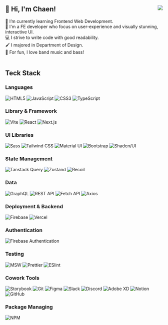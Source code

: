 ## 👋 Hi, I'm Chaen! <a href="https://hits.seeyoufarm.com"><img src="https://hits.seeyoufarm.com/api/count/incr/badge.svg?url=https%3A%2F%2Fgithub.com%2Fpcwadarong&count_bg=%23AEDAEB&title_bg=%239E9E9E&icon=smugmug.svg&icon_color=%23E7E7E7&title=hits&edge_flat=true" align="right"/></a>

🌱 I’m currently learning Frontend Web Development. <br>
💬 I'm a FE developer who focus on user-experience and visually stunning, interactive UI. <br>
💻 I strive to write code with good readability. <br>
🖌️ I majored in Department of Design. <br>
🎸 For fun, I love band music and bass! <br>
<br>

## Teck Stack

### Languages

<!-- Python C -->
<div>
  <img src="https://img.shields.io/badge/HTML5-E34F26?style=flat-square&logo=html5&logoColor=white" alt="HTML5"/>
  <img src="https://img.shields.io/badge/JavaScript-F7DF1E?style=flat-square&logo=javascript&logoColor=black" alt="JavaScript"/>
  <img src="https://img.shields.io/badge/CSS3-1572B6?style=flat-square&logo=css3&logoColor=white" alt="CSS3"/>
  <img src="https://img.shields.io/badge/Typescript-3178C6?style=flat-square&logo=typescript&logoColor=white" alt="TypeScript"/>
</div>

### Library & Framework

<div>
  <img src="https://img.shields.io/badge/Vite-646CFF?style=flat-square&logo=vite&logoColor=white" alt="Vite"/>
  <img src="https://img.shields.io/badge/React-20232A?style=flat-square&logo=react&logoColor=61DAFB" alt="React"/>
  <img src="https://img.shields.io/badge/Next.js-000000?style=flat-square&logo=nextdotjs&logoColor=white" alt="Next.js"/>
  <!-- <img src="https://img.shields.io/badge/Three.js-000000?style=flat-square&logo=threedotjs&logoColor=white" alt="Three.js"/> -->
</div>

### UI Libraries

<!-- Chakra, Styled Components, Emotion -->
<div>
  <img src="https://img.shields.io/badge/Sass-EC57A3?logo=sass&logoColor=white&style=flat-square" alt="Sass"/>
  <img src="https://img.shields.io/badge/Tailwind CSS-38BDF8?style=flat-square&logo=tailwindcss&logoColor=white" alt="Tailwind CSS"/>
  <img src="https://img.shields.io/badge/Material UI-007FFF?style=flat-square&logo=mui&logoColor=white" alt="Material UI"/>
  <img src="https://img.shields.io/badge/Bootstrap-7952B3?style=flat-square&logo=bootstrap&logoColor=white" alt="Bootstrap"/>
  <img src="https://img.shields.io/badge/shadcn/ui-000000?style=flat-square&logo=shadcn/ui&logoColor=white" alt="Shadcn/UI"/>
</div>

<!-- ### App

<div>
  <img src="https://img.shields.io/badge/Flutter-02569B?style=flat-square&logo=flutter&logoColor=white" alt="Flutter"/>
  <img src="https://img.shields.io/badge/React Native-20232A?style=flat-square&logo=react&logoColor=61DAFB" alt="React Native"/>
  <img src="https://img.shields.io/badge/Expo-000020?style=flat-square&logo=expo&logoColor=white" alt="Expo"/>
</div> -->

### State Management

<div>
  <!-- <img src="https://img.shields.io/badge/👻 Jotai-000000?style=flat-square&logo=none&logoColor=white" alt="Jotai"/> -->
  <img src="https://img.shields.io/badge/Tanstack Query-FF4154?style=flat-square&logo=reactquery&logoColor=white" alt="Tanstack Query"/>
  <img src="https://img.shields.io/badge/🐻 Zustand-ECB63F?style=flat-square&logo=none&logoColor=white" alt="Zustand"/>
  <img src="https://img.shields.io/badge/Recoil-3578E5?style=flat-square&logo=recoil&logoColor=white" alt="Recoil"/>
</div>

<!-- ### Animation

<div>
  <img src="https://img.shields.io/badge/GSAP-88CE02?style=flat-square&logo=greensock&logoColor=white" alt="GSAP"/>
  <img src="https://img.shields.io/badge/React Spring-88CE02?style=flat-square&logo=react&logoColor=white" alt="React Spring"/>
  <img src="https://img.shields.io/badge/Framer Motion-0055FF?style=flat-square&logo=framer&logoColor=white" alt="Framer Motion"/>
</div> -->

### Data

<div>
  <img src="https://img.shields.io/badge/GraphQL-E10098?style=flat-square&logo=graphql&logoColor=white" alt="GraphQL"/>
  <img src="https://img.shields.io/badge/REST API-02569B?style=flat-square&logo=iCloud&logoColor=white" alt="REST API"/>
  <img src="https://img.shields.io/badge/Fetch API-005571?style=flat-square&logo=iCloud&logoColor=white" alt="Fetch API"/>
  <img src="https://img.shields.io/badge/Axios-5A29E4?style=flat-square&logo=axios&logoColor=white" alt="Axios"/>
</div>

### Deployment & Backend

<div>
  <img src="https://img.shields.io/badge/Firebase-FFCA28?style=flat&logo=firebase&logoColor=black" alt="Firebase"/>
  <img src="https://img.shields.io/badge/Vercel-000000?style=flat&logo=vercel&logoColor=white" alt="Vercel"/>
</div>

### Authentication

<div>
  <!-- <img src="https://img.shields.io/badge/NextAuth-000000?style=flat&logo=nextdotjs&logoColor=white" alt="NextAuth"/> -->
  <img src="https://img.shields.io/badge/Firebase Authentication-FFCA28?style=flat&logo=firebase&logoColor=black" alt="Firebase Authentication"/>
  <!-- <img src="https://img.shields.io/badge/OAuth-4285F4?style=flat&logo=oauth&logoColor=white" alt="OAuth"/>
  <img src="https://img.shields.io/badge/JWT-000000?style=flat&logo=JSON Web Tokens&logoColor=white" alt="JWT"/> -->
</div>

### Testing

<!-- 
정적 테스트 (실행 x 테스트) - eslint, prettier
유닛 테스트 (단독 환경에서 테스트) - Jest, react testing library, mocha(백엔드), jasmin(백엔드)
통합 테스트 (여러 개의 모듈을 연결하고 테스트 / ui, api 상호작용 / ui 변경)
E2E 테스트 (실제 사용자 환경 테스트) -  Cypress(고전), Playwright

Vite를 쓸 경우 jest 대신 vitest
storybook은 공통 컴포넌트를 개발하고 올려두는 역할, 문서와 함께 정리
 -->

<div>
  <!-- <img src="https://img.shields.io/badge/Jest-C21325?style=flat-square&logo=jest&logoColor=white" alt="Jest"/>
  <img src="https://img.shields.io/badge/React Testing Library-E33332?style=flat-square&logo=testinglibrary&logoColor=white" alt="React Testing Library"/> -->
  <img src="https://img.shields.io/badge/MSW-FF6A33?style=flat&logo=mockServiceWorker&logoColor=white" alt="MSW"/>
  <img src="https://img.shields.io/badge/Prettier-F7B93E?style=flat&logo=prettier&logoColor=black" alt="Prettier"/>
  <img src="https://img.shields.io/badge/Eslint-4B32C3?style=flat&logo=eslint&logoColor=white" alt="ESlint"/>

</div>

### Cowork Tools

<div>
  <img src="https://img.shields.io/badge/Storybook-FF4785?style=flat-square&logo=storybook&logoColor=white" alt="Storybook"/>
  <img src="https://img.shields.io/badge/Git-F05032?style=flat&logo=git&logoColor=white" alt="Git"/>
  <img src="https://img.shields.io/badge/Figma-F24E1E?style=flat&logo=Figma&logoColor=white" alt="Figma"/>
  <img src="https://img.shields.io/badge/Slack-36C5F0?style=flat&logo=Slack&logoColor=white" alt="Slack"/>
  <img src="https://img.shields.io/badge/Discord-7289da?style=flat&logo=Discord&logoColor=white" alt="Discord"/>
  <img src="https://img.shields.io/badge/Adobe XD-A259FF?style=flat&logo=adobexd&logoColor=white" alt="Adobe XD"/>
  <img src="https://img.shields.io/badge/Notion-181717?style=flat&logo=Notion&logoColor=white" alt="Notion"/>
  <img src="https://img.shields.io/badge/GitHub-181717?style=flat&logo=GitHub&logoColor=white" alt="GitHub"/>
</div>

### Package Managing

<div>
  <img src="https://img.shields.io/badge/NPM-CB3837?style=flat-square&logo=npm&logoColor=white" alt="NPM"/>
  <!-- <img src="https://img.shields.io/badge/PNPM-F69220?style=flat-square&logo=pnpm&logoColor=white" alt="PNPM"/>
  <img src="https://img.shields.io/badge/Yarn-2C8EBB?style=flat-square&logo=yarn&logoColor=white" alt="Yarn"/> -->
</div>

